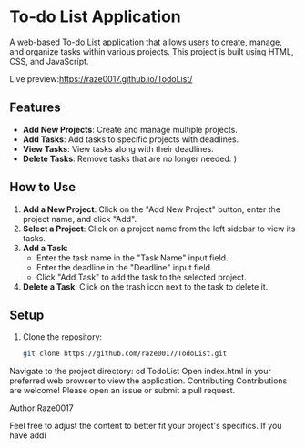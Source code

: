 # To-do List Application

A web-based To-do List application that allows users to create, manage, and organize tasks within various projects. This project is built using HTML, CSS, and JavaScript. 

Live preview:https://raze0017.github.io/TodoList/

## Features

- **Add New Projects**: Create and manage multiple projects.
- **Add Tasks**: Add tasks to specific projects with deadlines.
- **View Tasks**: View tasks along with their deadlines.
- **Delete Tasks**: Remove tasks that are no longer needed.
)

## How to Use

1. **Add a New Project**: Click on the "Add New Project" button, enter the project name, and click "Add".
2. **Select a Project**: Click on a project name from the left sidebar to view its tasks.
3. **Add a Task**:
    - Enter the task name in the "Task Name" input field.
    - Enter the deadline in the "Deadline" input field.
    - Click "Add Task" to add the task to the selected project.
4. **Delete a Task**: Click on the trash icon next to the task to delete it.

## Setup

1. Clone the repository:
   ```bash
   git clone https://github.com/raze0017/TodoList.git
Navigate to the project directory:
cd TodoList
Open index.html in your preferred web browser to view the application.
Contributing
Contributions are welcome! Please open an issue or submit a pull request.


Author
Raze0017


Feel free to adjust the content to better fit your project's specifics. If you have addi
